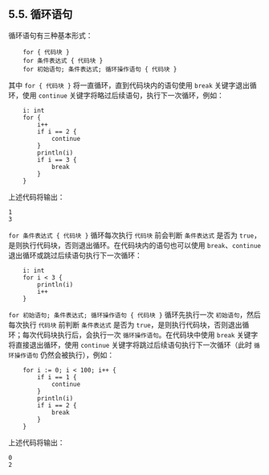 ## 5.5. 循环语句

循环语句有三种基本形式：
```wa
    for { 代码块 }
    for 条件表达式 { 代码块 }
    for 初始语句; 条件表达式; 循环操作语句 { 代码块 }
```

其中 `for { 代码块 }` 将一直循环，直到代码块内的语句使用 `break` 关键字退出循环，使用 `continue` 关键字将略过后续语句，执行下一次循环，例如：
```wa
    i: int
    for {
        i++
        if i == 2 {
            continue
        }
        println(i)
        if i == 3 {
            break
        }
    }
```
上述代码将输出：
```
1
3
```

`for 条件表达式 { 代码块 }` 循环每次执行 `代码块` 前会判断 `条件表达式` 是否为 `true`，是则执行代码块，否则退出循环。在代码块内的语句也可以使用 `break`、`continue` 退出循环或跳过后续语句执行下一次循环：
```wa
    i: int
    for i < 3 {
        println(i)
        i++
    }
```

`for 初始语句; 条件表达式; 循环操作语句 { 代码块 }` 循环先执行一次 `初始语句`，然后每次执行 `代码块` 前判断 `条件表达式` 是否为 `true`，是则执行代码块，否则退出循环；每次代码块执行后，会执行一次 `循环操作语句`。在代码块中使用 `break` 关键字将直接退出循环，使用 `continue` 关键字将跳过后续语句执行下一次循环（此时 `循环操作语句` 仍然会被执行），例如：
```wa
    for i := 0; i < 100; i++ {
        if i == 1 {
            continue
        }
        println(i)
        if i == 2 {
            break
        }
    }
```

上述代码将输出：
```
0
2
```